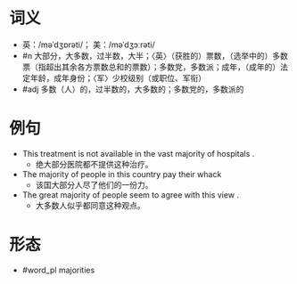 # 词义
- 英：/məˈdʒɒrəti/； 美：/məˈdʒɔːrəti/
- #n 大部分，大多数，过半数，大半；〈英〉（获胜的）票数，（选举中的）多数票（指超出其余各方票数总和的票数）；多数党，多数派；成年，（成年的）法定年龄，成年身份；〈军〉少校级别（或职位、军衔）
- #adj 多数（人）的，过半数的，大多数的；多数党的，多数派的
# 例句
- This treatment is not available in the vast majority of hospitals .
	- 绝大部分医院都不提供这种治疗。
- The majority of people in this country pay their whack
	- 该国大部分人尽了他们的一份力。
- The great majority of people seem to agree with this view .
	- 大多数人似乎都同意这种观点。
# 形态
- #word_pl majorities
